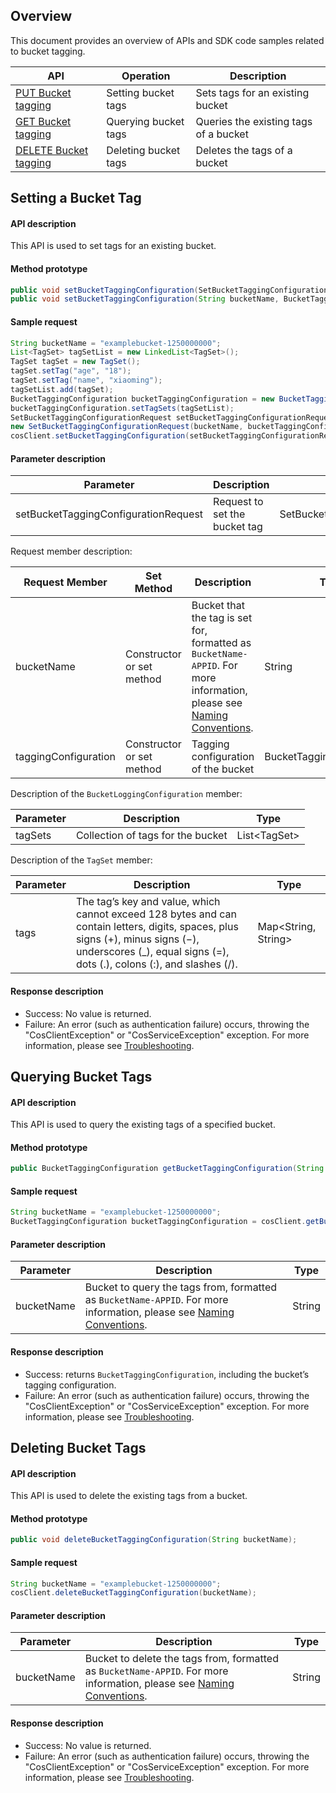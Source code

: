 

## Overview

This document provides an overview of APIs and SDK code samples related to bucket tagging.

| API | Operation | Description |
| ------------------------------------------------------------ | -------------- | -------------------------------- |
| [PUT Bucket tagging](https://intl.cloud.tencent.com/document/product/436/8281) | Setting bucket tags | Sets tags for an existing bucket |
| [GET Bucket tagging](https://intl.cloud.tencent.com/document/product/436/8277) | Querying bucket tags | Queries the existing tags of a bucket |
| [DELETE Bucket tagging](https://intl.cloud.tencent.com/document/product/436/8286) | Deleting bucket tags | Deletes the tags of a bucket |

## Setting a Bucket Tag

#### API description

This API is used to set tags for an existing bucket.

#### Method prototype

```java
public void setBucketTaggingConfiguration(SetBucketTaggingConfigurationRequest setBucketTaggingConfigurationRequest);
public void setBucketTaggingConfiguration(String bucketName, BucketTaggingConfiguration bucketTaggingConfiguration);
```

#### Sample request

[//]: # (.cssg-snippet-put-bucket-tagging)
```java
String bucketName = "examplebucket-1250000000";
List<TagSet> tagSetList = new LinkedList<TagSet>();
TagSet tagSet = new TagSet();
tagSet.setTag("age", "18");
tagSet.setTag("name", "xiaoming");
tagSetList.add(tagSet);
BucketTaggingConfiguration bucketTaggingConfiguration = new BucketTaggingConfiguration();
bucketTaggingConfiguration.setTagSets(tagSetList);
SetBucketTaggingConfigurationRequest setBucketTaggingConfigurationRequest =
new SetBucketTaggingConfigurationRequest(bucketName, bucketTaggingConfiguration);
cosClient.setBucketTaggingConfiguration(setBucketTaggingConfigurationRequest);
```

#### Parameter description

| Parameter | Description | Type |
| ------------------------------------ | ------------------ | ------------------------------------ |
| setBucketTaggingConfigurationRequest | Request to set the bucket tag | SetBucketTaggingConfigurationRequest |

Request member description:

| Request Member | Set Method | Description | Type |
| -------------------- | ------------------- | ------------------------------------------------------------ | -------------------------- |
| bucketName | Constructor or set method | Bucket that the tag is set for, formatted as `BucketName-APPID`. For more information, please see [Naming Conventions](https://intl.cloud.tencent.com/document/product/436/13312). | String |
| taggingConfiguration | Constructor or set method | Tagging configuration of the bucket | BucketTaggingConfiguration |

Description of the `BucketLoggingConfiguration` member:

| Parameter | Description | Type |
| -------- | -------------------- | ------------ |
| tagSets  | Collection of tags for the bucket | List&lt;TagSet&gt; |

Description of the `TagSet` member:

| Parameter | Description | Type |
| -------- | ------------------------------------------------------------ | ------------------- |
| tags | The tag’s key and value, which cannot exceed 128 bytes and can contain letters, digits, spaces, plus signs (+), minus signs (−), underscores (_), equal signs (=), dots (.), colons (:), and slashes (/). | Map&lt;String, String&gt; |

#### Response description

- Success: No value is returned.
- Failure: An error (such as authentication failure) occurs, throwing the "CosClientException" or "CosServiceException" exception. For more information, please see [Troubleshooting](https://intl.cloud.tencent.com/document/product/436/31537).

## Querying Bucket Tags

#### API description

This API is used to query the existing tags of a specified bucket.

#### Method prototype

```java
public BucketTaggingConfiguration getBucketTaggingConfiguration(String bucketName);
```

#### Sample request

[//]: # (.cssg-snippet-get-bucket-tagging)
```java
String bucketName = "examplebucket-1250000000";
BucketTaggingConfiguration bucketTaggingConfiguration = cosClient.getBucketTaggingConfiguration(bucketName);
```

#### Parameter description

| Parameter | Description | Type |
| ---------- | ------------------------------------------------------------ | ------ |
| bucketName | Bucket to query the tags from, formatted as `BucketName-APPID`. For more information, please see [Naming Conventions](https://intl.cloud.tencent.com/document/product/436/13312). | String |

#### Response description

- Success: returns `BucketTaggingConfiguration`, including the bucket’s tagging configuration.
- Failure: An error (such as authentication failure) occurs, throwing the "CosClientException" or "CosServiceException" exception. For more information, please see [Troubleshooting](https://intl.cloud.tencent.com/document/product/436/31537).

## Deleting Bucket Tags

#### API description

This API is used to delete the existing tags from a bucket.

#### Method prototype

```java
public void deleteBucketTaggingConfiguration(String bucketName);
```

#### Sample request

[//]: # (.cssg-snippet-delete-bucket-tagging)
```java
String bucketName = "examplebucket-1250000000";
cosClient.deleteBucketTaggingConfiguration(bucketName);
```

#### Parameter description

| Parameter | Description | Type |
| ---------- | ------------------------------------------------------------ | ------ |
| bucketName | Bucket to delete the tags from, formatted as `BucketName-APPID`. For more information, please see [Naming Conventions](https://intl.cloud.tencent.com/document/product/436/13312). | String |

#### Response description

- Success: No value is returned.
- Failure: An error (such as authentication failure) occurs, throwing the "CosClientException" or "CosServiceException" exception. For more information, please see [Troubleshooting](https://intl.cloud.tencent.com/document/product/436/31537).
